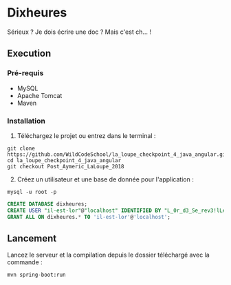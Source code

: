 # Dixheures

Sérieux ? Je dois écrire une doc ? Mais c'est ch... !

## Execution

### Pré-requis

- MySQL
- Apache Tomcat
- Maven

### Installation

1) Téléchargez le projet ou entrez dans le terminal :
```Shell
git clone https://github.com/WildCodeSchool/la_loupe_checkpoint_4_java_angular.git
cd la_loupe_checkpoint_4_java_angular
git checkout Post_Aymeric_LaLoupe_2018
```
2) Créez un utilisateur et une base de donnée pour l'application :
```Shell
mysql -u root -p
```

```SQL
CREATE DATABASE dixheures;
CREATE USER "il-est-lor"@"localhost" IDENTIFIED BY "L_0r_d3_Se_rev3!lLeR_!";
GRANT ALL ON dixheures.* TO 'il-est-lor'@'localhost'; 
```
## Lancement

Lancez le serveur et la compilation depuis le dossier téléchargé avec la commande :
```Shell
mvn spring-boot:run
```
